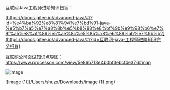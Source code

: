 互联网Java工程师进阶知识扫盲：

[https://doocs.gitee.io/advanced-java/#/?id=%e4%ba%92%e8%81%94%e7%bd%91-java-%e5%b7%a5%e7%a8%8b%e5%b8%88%e8%bf%9b%e9%98%b6%e7%9f%a5%e8%af%86%e5%ae%8c%e5%85%a8%e6%89%ab%e7%9b%b2](https://doocs.gitee.io/advanced-java/#/?id=互联网-java-工程师进阶知识完全扫盲)

互联网公司面试知识点导图： https://www.processon.com/view/5e86b713e4b0bf3ebcf4e376#map









![image](/Users/shuzx/Downloads/image.png)



![image (1)](/Users/shuzx/Downloads/image (1).png)